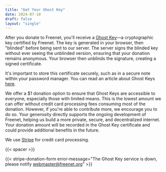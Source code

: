 ```yaml
---
title: "Get Your Ghost Key"
date: 2024-07-10
draft: false
layout: "single"
---
```


After you donate to Freenet, you'll receive a [Ghost Key](/ghostkey/)—a cryptographic key certified
by Freenet. The key is generated in your browser, then "blinded" before being sent to our server.
The server signs the blinded key without ever seeing the unblinded version, ensuring that your
donation remains anonymous. Your browser then unblinds the signature, creating a signed certificate.

It's important to store this certificate securely, such as in a secure note within your password
manager. You can read an article about Ghost Keys [here](/news/introducing-ghost-keys/).

We offer a $1 donation option to ensure that Ghost Keys are accessible to everyone, especially those
with limited means. This is the lowest amount we can offer without credit card processing fees
consuming most of the donation. However, if you're able to contribute more, we encourage you to do
so. Your generosity directly supports the ongoing development of Freenet, helping us build a more
private, secure, and decentralized internet. Your donation amount will be recorded in the Ghost Key
certificate and could provide additional benefits in the future.

We use [Stripe](https://stripe.com/) for credit card processing.

{{< spacer >}}

{{< stripe-donation-form error-message="The Ghost Key service is down, please notify webmaster@freenet.org" >}}
